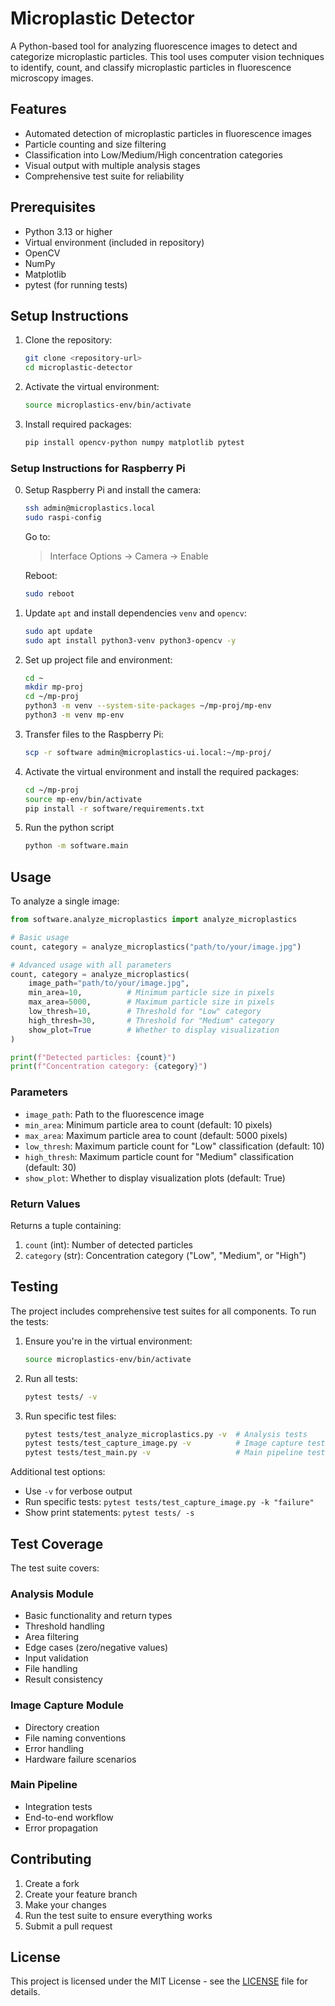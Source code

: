 
# Microplastic Detector

A Python-based tool for analyzing fluorescence images to detect and categorize microplastic particles. This tool uses computer vision techniques to identify, count, and classify microplastic particles in fluorescence microscopy images.

## Features

- Automated detection of microplastic particles in fluorescence images
- Particle counting and size filtering
- Classification into Low/Medium/High concentration categories
- Visual output with multiple analysis stages
- Comprehensive test suite for reliability

## Prerequisites

- Python 3.13 or higher
- Virtual environment (included in repository)
- OpenCV
- NumPy
- Matplotlib
- pytest (for running tests)

## Setup Instructions

1. Clone the repository:
   ```bash
   git clone <repository-url>
   cd microplastic-detector
   ```

2. Activate the virtual environment:
   ```bash
   source microplastics-env/bin/activate
   ```

3. Install required packages:
   ```bash
   pip install opencv-python numpy matplotlib pytest
   ```

### Setup Instructions for Raspberry Pi

0. Setup Raspberry Pi and install the camera:
   ```bash
   ssh admin@microplastics.local
   sudo raspi-config
   ```

   Go to:

   >   Interface Options → Camera → Enable

   Reboot:
   ```bash
   sudo reboot
   ```

1. Update `apt` and install dependencies `venv` and `opencv`:
   ```bash
   sudo apt update
   sudo apt install python3-venv python3-opencv -y
   ```

2. Set up project file and environment:
   ```bash
   cd ~
   mkdir mp-proj
   cd ~/mp-proj
   python3 -m venv --system-site-packages ~/mp-proj/mp-env
   python3 -m venv mp-env
   ```

3. Transfer files to the Raspberry Pi:
   ```bash
   scp -r software admin@microplastics-ui.local:~/mp-proj/
   ```

4. Activate the virtual environment and install the required packages:
   ```bash
   cd ~/mp-proj
   source mp-env/bin/activate
   pip install -r software/requirements.txt
   ```

5. Run the python script
   ```bash
   python -m software.main
   ```

## Usage

To analyze a single image:

```python
from software.analyze_microplastics import analyze_microplastics

# Basic usage
count, category = analyze_microplastics("path/to/your/image.jpg")

# Advanced usage with all parameters
count, category = analyze_microplastics(
    image_path="path/to/your/image.jpg",
    min_area=10,          # Minimum particle size in pixels
    max_area=5000,        # Maximum particle size in pixels
    low_thresh=10,        # Threshold for "Low" category
    high_thresh=30,       # Threshold for "Medium" category
    show_plot=True        # Whether to display visualization
)

print(f"Detected particles: {count}")
print(f"Concentration category: {category}")
```

### Parameters

- `image_path`: Path to the fluorescence image
- `min_area`: Minimum particle area to count (default: 10 pixels)
- `max_area`: Maximum particle area to count (default: 5000 pixels)
- `low_thresh`: Maximum particle count for "Low" classification (default: 10)
- `high_thresh`: Maximum particle count for "Medium" classification (default: 30)
- `show_plot`: Whether to display visualization plots (default: True)

### Return Values

Returns a tuple containing:
1. `count` (int): Number of detected particles
2. `category` (str): Concentration category ("Low", "Medium", or "High")

## Testing

The project includes comprehensive test suites for all components. To run the tests:

1. Ensure you're in the virtual environment:
   ```bash
   source microplastics-env/bin/activate
   ```

2. Run all tests:
   ```bash
   pytest tests/ -v
   ```

3. Run specific test files:
   ```bash
   pytest tests/test_analyze_microplastics.py -v  # Analysis tests
   pytest tests/test_capture_image.py -v          # Image capture tests
   pytest tests/test_main.py -v                   # Main pipeline tests
   ```

Additional test options:
- Use `-v` for verbose output
- Run specific tests: `pytest tests/test_capture_image.py -k "failure"`
- Show print statements: `pytest tests/ -s`

## Test Coverage

The test suite covers:

### Analysis Module
- Basic functionality and return types
- Threshold handling
- Area filtering
- Edge cases (zero/negative values)
- Input validation
- File handling
- Result consistency

### Image Capture Module
- Directory creation
- File naming conventions
- Error handling
- Hardware failure scenarios

### Main Pipeline
- Integration tests
- End-to-end workflow
- Error propagation

## Contributing

1. Create a fork
2. Create your feature branch
3. Make your changes
4. Run the test suite to ensure everything works
5. Submit a pull request

## License

This project is licensed under the MIT License - see the [LICENSE](LICENSE) file for details.
